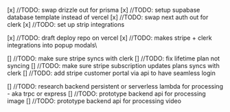 [x] //TODO: swap drizzle out for prisma
[x] //TODO: setup supabase database template instead of vercel
[x] //TODO: swap next auth out for clerk
[x] //TODO: set up strip integrations

[x] //TODO: draft deploy repo on vercel
[x] //TODO: makes stripe + clerk integrations into popup modals\

[] //TODO: make sure stripe syncs with clerk
[] //TODO: fix lifetime plan not syncing
[] //TODO: make sure stripe subscription updates plans syncs with clerk
[] //TODO: add stripe customer portal via api to have seamless login

[] //TODO: research backend persistent or serverless lambda for processing - aka trpc or express
[] //TODO: prototype backend api for processing image
[] //TODO: prototype backend api for processing video
